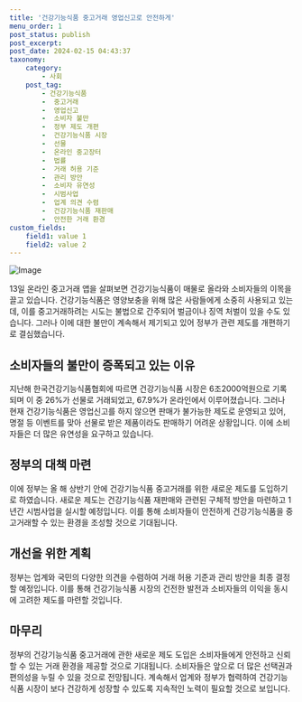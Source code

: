 ```yaml
---
title: '건강기능식품 중고거래 영업신고로 안전하게'
menu_order: 1
post_status: publish
post_excerpt: 
post_date: 2024-02-15 04:43:37
taxonomy:
    category:
        - 사회
    post_tag:
        - 건강기능식품
        -  중고거래
        -  영업신고
        -  소비자 불만
        -  정부 제도 개편
        -  건강기능식품 시장
        -  선물
        -  온라인 중고장터
        -  법률
        -  거래 허용 기준
        -  관리 방안
        -  소비자 유연성
        -  시범사업
        -  업계 의견 수렴
        -  건강기능식품 재판매
        -  안전한 거래 환경
custom_fields:
    field1: value 1
    field2: value 2
---
```


![Image](https://imgnews.pstatic.net/image/087/2024/02/14/0001025804_001_20240214000409243.jpg?type=w647)

13일 온라인 중고거래 앱을 살펴보면 건강기능식품이 매물로 올라와 소비자들의 이목을 끌고 있습니다. 건강기능식품은 영양보충을 위해 많은 사람들에게 소중히 사용되고 있는데, 이를 중고거래하려는 시도는 불법으로 간주되어 벌금이나 징역 처벌이 있을 수도 있습니다. 그러나 이에 대한 불만이 계속해서 제기되고 있어 정부가 관련 제도를 개편하기로 결심했습니다. 
## 소비자들의 불만이 증폭되고 있는 이유
지난해 한국건강기능식품협회에 따르면 건강기능식품 시장은 6조2000억원으로 기록되며 이 중 26%가 선물로 거래되었고, 67.9%가 온라인에서 이루어졌습니다. 그러나 현재 건강기능식품은 영업신고를 하지 않으면 판매가 불가능한 제도로 운영되고 있어, 명절 등 이벤트를 맞아 선물로 받은 제품이라도 판매하기 어려운 상황입니다. 이에 소비자들은 더 많은 유연성을 요구하고 있습니다.
## 정부의 대책 마련
이에 정부는 올 해 상반기 안에 건강기능식품 중고거래를 위한 새로운 제도를 도입하기로 하였습니다. 새로운 제도는 건강기능식품 재판매와 관련된 구체적 방안을 마련하고 1년간 시범사업을 실시할 예정입니다. 이를 통해 소비자들이 안전하게 건강기능식품을 중고거래할 수 있는 환경을 조성할 것으로 기대됩니다.
## 개선을 위한 계획
정부는 업계와 국민의 다양한 의견을 수렴하여 거래 허용 기준과 관리 방안을 최종 결정할 예정입니다. 이를 통해 건강기능식품 시장의 건전한 발전과 소비자들의 이익을 동시에 고려한 제도를 마련할 것입니다.
## 마무리
정부의 건강기능식품 중고거래에 관한 새로운 제도 도입은 소비자들에게 안전하고 신뢰할 수 있는 거래 환경을 제공할 것으로 기대됩니다. 소비자들은 앞으로 더 많은 선택권과 편의성을 누릴 수 있을 것으로 전망됩니다. 계속해서 업계와 정부가 협력하여 건강기능식품 시장이 보다 건강하게 성장할 수 있도록 지속적인 노력이 필요할 것으로 보입니다.
